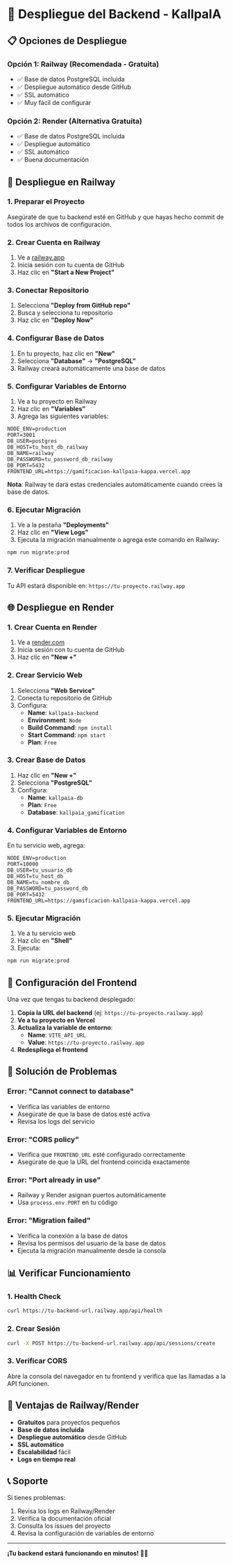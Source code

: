 # 🚀 Despliegue del Backend - KallpaIA

## 📋 Opciones de Despliegue

### **Opción 1: Railway (Recomendada - Gratuita)**
- ✅ Base de datos PostgreSQL incluida
- ✅ Despliegue automático desde GitHub
- ✅ SSL automático
- ✅ Muy fácil de configurar

### **Opción 2: Render (Alternativa Gratuita)**
- ✅ Base de datos PostgreSQL incluida
- ✅ Despliegue automático
- ✅ SSL automático
- ✅ Buena documentación

## 🚀 Despliegue en Railway

### 1. Preparar el Proyecto

Asegúrate de que tu backend esté en GitHub y que hayas hecho commit de todos los archivos de configuración.

### 2. Crear Cuenta en Railway

1. Ve a [railway.app](https://railway.app)
2. Inicia sesión con tu cuenta de GitHub
3. Haz clic en **"Start a New Project"**

### 3. Conectar Repositorio

1. Selecciona **"Deploy from GitHub repo"**
2. Busca y selecciona tu repositorio
3. Haz clic en **"Deploy Now"**

### 4. Configurar Base de Datos

1. En tu proyecto, haz clic en **"New"**
2. Selecciona **"Database"** → **"PostgreSQL"**
3. Railway creará automáticamente una base de datos

### 5. Configurar Variables de Entorno

1. Ve a tu proyecto en Railway
2. Haz clic en **"Variables"**
3. Agrega las siguientes variables:

```env
NODE_ENV=production
PORT=3001
DB_USER=postgres
DB_HOST=tu_host_db_railway
DB_NAME=railway
DB_PASSWORD=tu_password_db_railway
DB_PORT=5432
FRONTEND_URL=https://gamificacion-kallpaia-kappa.vercel.app
```

**Nota**: Railway te dará estas credenciales automáticamente cuando crees la base de datos.

### 6. Ejecutar Migración

1. Ve a la pestaña **"Deployments"**
2. Haz clic en **"View Logs"**
3. Ejecuta la migración manualmente o agrega este comando en Railway:

```bash
npm run migrate:prod
```

### 7. Verificar Despliegue

Tu API estará disponible en: `https://tu-proyecto.railway.app`

## 🌐 Despliegue en Render

### 1. Crear Cuenta en Render

1. Ve a [render.com](https://render.com)
2. Inicia sesión con tu cuenta de GitHub
3. Haz clic en **"New +"**

### 2. Crear Servicio Web

1. Selecciona **"Web Service"**
2. Conecta tu repositorio de GitHub
3. Configura:
   - **Name**: `kallpaia-backend`
   - **Environment**: `Node`
   - **Build Command**: `npm install`
   - **Start Command**: `npm start`
   - **Plan**: `Free`

### 3. Crear Base de Datos

1. Haz clic en **"New +"**
2. Selecciona **"PostgreSQL"**
3. Configura:
   - **Name**: `kallpaia-db`
   - **Plan**: `Free`
   - **Database**: `kallpaia_gamification`

### 4. Configurar Variables de Entorno

En tu servicio web, agrega:

```env
NODE_ENV=production
PORT=10000
DB_USER=tu_usuario_db
DB_HOST=tu_host_db
DB_NAME=tu_nombre_db
DB_PASSWORD=tu_password_db
DB_PORT=5432
FRONTEND_URL=https://gamificacion-kallpaia-kappa.vercel.app
```

### 5. Ejecutar Migración

1. Ve a tu servicio web
2. Haz clic en **"Shell"**
3. Ejecuta:

```bash
npm run migrate:prod
```

## 🔧 Configuración del Frontend

Una vez que tengas tu backend desplegado:

1. **Copia la URL del backend** (ej: `https://tu-proyecto.railway.app`)
2. **Ve a tu proyecto en Vercel**
3. **Actualiza la variable de entorno**:
   - **Name**: `VITE_API_URL`
   - **Value**: `https://tu-proyecto.railway.app`
4. **Redespliega el frontend**

## 🚨 Solución de Problemas

### Error: "Cannot connect to database"
- Verifica las variables de entorno
- Asegúrate de que la base de datos esté activa
- Revisa los logs del servicio

### Error: "CORS policy"
- Verifica que `FRONTEND_URL` esté configurado correctamente
- Asegúrate de que la URL del frontend coincida exactamente

### Error: "Port already in use"
- Railway y Render asignan puertos automáticamente
- Usa `process.env.PORT` en tu código

### Error: "Migration failed"
- Verifica la conexión a la base de datos
- Revisa los permisos del usuario de la base de datos
- Ejecuta la migración manualmente desde la consola

## 📊 Verificar Funcionamiento

### 1. Health Check
```bash
curl https://tu-backend-url.railway.app/api/health
```

### 2. Crear Sesión
```bash
curl -X POST https://tu-backend-url.railway.app/api/sessions/create
```

### 3. Verificar CORS
Abre la consola del navegador en tu frontend y verifica que las llamadas a la API funcionen.

## 🌟 Ventajas de Railway/Render

- **Gratuitos** para proyectos pequeños
- **Base de datos incluida**
- **Despliegue automático** desde GitHub
- **SSL automático**
- **Escalabilidad** fácil
- **Logs en tiempo real**

## 📞 Soporte

Si tienes problemas:
1. Revisa los logs en Railway/Render
2. Verifica la documentación oficial
3. Consulta los issues del proyecto
4. Revisa la configuración de variables de entorno

---

**¡Tu backend estará funcionando en minutos! 🚀✨**
